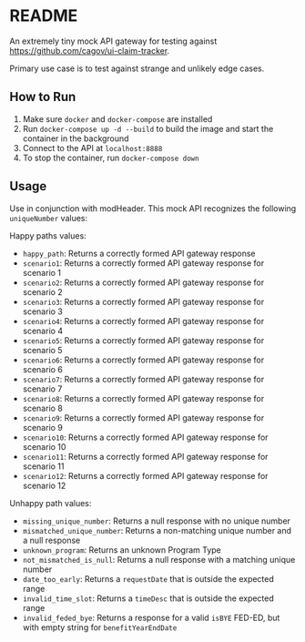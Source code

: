 # README

An extremely tiny mock API gateway for testing against https://github.com/cagov/ui-claim-tracker.

Primary use case is to test against strange and unlikely edge cases.

## How to Run

1. Make sure `docker` and `docker-compose` are installed
2. Run `docker-compose up -d --build` to build the image and start the container in the background
3. Connect to the API at `localhost:8888`
4. To stop the container, run `docker-compose down`

## Usage

Use in conjunction with modHeader. This mock API recognizes the following `uniqueNumber` values:

Happy paths values:

- `happy_path`: Returns a correctly formed API gateway response
- `scenario1`: Returns a correctly formed API gateway response for scenario 1
- `scenario2`: Returns a correctly formed API gateway response for scenario 2
- `scenario3`: Returns a correctly formed API gateway response for scenario 3
- `scenario4`: Returns a correctly formed API gateway response for scenario 4
- `scenario5`: Returns a correctly formed API gateway response for scenario 5
- `scenario6`: Returns a correctly formed API gateway response for scenario 6
- `scenario7`: Returns a correctly formed API gateway response for scenario 7
- `scenario8`: Returns a correctly formed API gateway response for scenario 8
- `scenario9`: Returns a correctly formed API gateway response for scenario 9
- `scenario10`: Returns a correctly formed API gateway response for scenario 10
- `scenario11`: Returns a correctly formed API gateway response for scenario 11
- `scenario12`: Returns a correctly formed API gateway response for scenario 12

Unhappy path values:

- `missing_unique_number`: Returns a null response with no unique number
- `mismatched_unique_number`: Returns a non-matching unique number and a null response
- `unknown_program`: Returns an unknown Program Type
- `not_mismatched_is_null`: Returns a null response with a matching unique number
- `date_too_early`: Returns a `requestDate` that is outside the expected range
- `invalid_time_slot`: Returns a `timeDesc` that is outside the expected range
- `invalid_feded_bye`: Returns a response for a valid `isBYE` FED-ED, but with empty string for `benefitYearEndDate`

